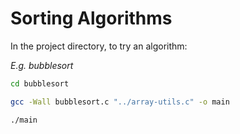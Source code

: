 # Sorting Algorithms

In the project directory, to try an algorithm:

*E.g. bubblesort*

```bash
cd bubblesort

gcc -Wall bubblesort.c "../array-utils.c" -o main

./main
```
